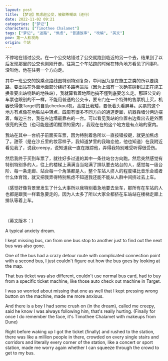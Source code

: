 ```yaml
---
layout: post
title: 【梦记】焦虑赶公交，被甜茶嘲讽（还行）
date: 2022-11-02 09:21
categories: ["梦记"]
characters: ["Timothee Chalamet"]
tags: ["梦记", "迷路", "焦虑", "普通故事", "改编", "英文"]
pov: 第一人称视角
origin: 个站
---
```


不停地在错过公交。在一个公交站错过了公交就跑到临近的另一个去，结果到了以后发现那里的公交也刚刚开走。往第二个车站跑的时候在转角地方看见了同事R，没叫他，他在往另一个方向走。

其中一班公交的换乘点路线图特别特别复杂，中间因为是在施工之类的所以要绕路，要出站在外面地面部分绕好多路再进站（因为上海有一次确实碰到过正在施工换乘要出站绕路的地铁站），我就算看着地图也搞不懂到底要怎么走。那班公交的车票也跟别的不一样，不能用普通的公交卡，要专门在一个特殊的售票机上买，机器长得像Target的自助checkout机，高度比我矮，要低着头看屏幕。买票的这个地方有点像在地铁站中转点，四周有很多不同方向的通道走廊，机器靠墙分两边摆着，每边三台，我在左边墙最靠右的一台。可以看见我站的位置右边看出去是外面很亮的天色（也可能是透明棚顶的室内），我现在在的这个地方是有点暗的室内。

我站在其中一台机子前面买车票，因为特别着急所以一直按错按键，就更加焦虑了。甜茶（是在沙丘里的妆容样子，我知道梦里的我暗恋他，他也知道）在我附近看见我了，说我creepy，说知道我一直在跟踪他，弄得我特别难受听得很受伤。

然后我终于买到车票了，就往好多过道的其中一条往站台方向跑。然后突然感觉有特别特别多的人，往上的楼梯上满满当当站满了排队要去站台的人，感觉每一级台阶、每一条走廊、站台每一个角落都是人，整个车站人挤人的程度堪比音乐会或者什么体育馆，就又把我弄得特别焦虑不知道我还能不能从人群中间挤过去上车。

（感觉好像背景里发生了什么大事所以我特别着急地要去坐车，那所有在车站的人也都是跟我一样着急要走的，因为人太多了所以大家全都挤在车站站在楼梯走廊上排队等着上车。

<br>

（英文版本：）

A typical anxiety dream.

I kept missing bus, ran from one bus stop to another just to find out the next bus was also gone.

One of the bus had a crazy detour route with complicated connection point with a second bus, I just couldn't figure out how the bus goes by looking at the map.

That bus ticket was also different, couldn't use normal bus card, had to buy from a specific ticket machine, like those auto check out machine in Target.

I was so worried about missing that one as well that I kept pressing wrong button on the machine, made me more anxious.

And there is a boy I had some crush on (in the dream), called me creepy, said he know I was always following him, that's really hurting. (Finally for once I do remember the face, it's Timothee Chalamet with makeups from Dune)

Right before waking up I got the ticket (finally) and rushed to the station, there was like a million people in there, crowded on every single stairs and corridors and literally every corner of the station, like a concert or sport station, made me worry again whether I can squeeze through the crowd to get to my bus.
